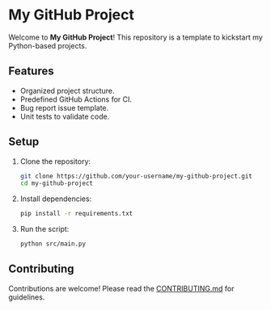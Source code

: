 
# My GitHub Project

Welcome to **My GitHub Project**! This repository is a template to kickstart my Python-based projects.

## Features
- Organized project structure.
- Predefined GitHub Actions for CI.
- Bug report issue template.
- Unit tests to validate code.

## Setup
1. Clone the repository:
   ```bash
   git clone https://github.com/your-username/my-github-project.git
   cd my-github-project
   ```

2. Install dependencies:
   ```bash
   pip install -r requirements.txt
   ```

3. Run the script:
   ```bash
   python src/main.py
   ```

## Contributing
Contributions are welcome! Please read the [CONTRIBUTING.md](CONTRIBUTING.md) for guidelines.
